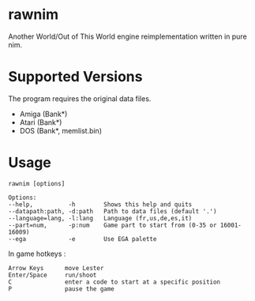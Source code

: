 # rawnim

Another World/Out of This World engine reimplementation written in pure nim.

# Supported Versions

The program requires the original data files.

* Amiga (Bank*)
* Atari (Bank*)
* DOS (Bank*, memlist.bin)

# Usage

    rawnim [options]

    Options:  
    --help,          -h        Shows this help and quits
    --datapath:path, -d:path   Path to data files (default '.')
    --language=lang, -l:lang   Language (fr,us,de,es,it)
    --part=num,      -p:num    Game part to start from (0-35 or 16001-16009)
    --ega            -e        Use EGA palette

In game hotkeys :

    Arrow Keys      move Lester
    Enter/Space     run/shoot
    C               enter a code to start at a specific position
    P               pause the game